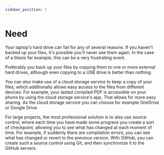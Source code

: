 ```yaml
---
sidebar_position: 1
---
```


# Need

Your laptop's hard drive can fail for any of several reasons. If you haven't
backed up your files, it's possible you'll never see them again. In the case
of a thesis for example, this can be a very frustrating event.

Preferably you back up your files by copying them to one or more external
hard drives, although even copying to a USB drive is better than nothing.

You can also make use of a cloud storage service to keep a copy of your files,
which additionally allows easy access to the files from different devices. For
example, your lasted compiled PDF is accessible on your phone by using the cloud
storage service's app. That allows for more easy sharing. As the cloud storage
service you can choose for example OneDrive or Google Drive.

For large projects, the most professional solution is to also use source control,
where each time you have made some progress you create a sort of checkpoint,
allowing you to see what has changed at each moment of time. For example, if suddenly
there are compilation errors, you can see what has changed or revert to the previous
version. With GitHub, you can create such a source control using Git, and then synchronize it to the
GitHub servers.
